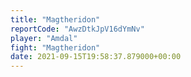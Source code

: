 ```yaml
---
title: "Magtheridon"
reportCode: "AwzDtkJpV16dYmNv"
player: "Amdal"
fight: "Magtheridon"
date: 2021-09-15T19:58:37.879000+00:00
---
```

